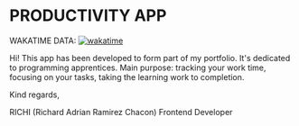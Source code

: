 # PRODUCTIVITY APP

WAKATIME DATA: 
[![wakatime](https://wakatime.com/badge/github/richiProgrammer/worktimer.svg)](https://wakatime.com/badge/github/richiProgrammer/worktimer)

Hi! This app has been developed to form part of my portfolio.
It's dedicated to programming apprentices.
Main purpose: tracking your work time, focusing on your tasks, taking the learning work to completion.

Kind regards,


RICHI (Richard Adrian Ramirez Chacon)
Frontend Developer
